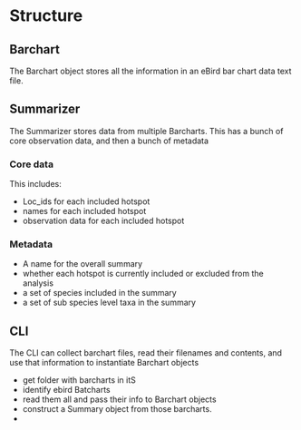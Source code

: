 # Structure

## Barchart
The Barchart object stores all the information in an eBird bar chart data text file.

## Summarizer
The Summarizer stores data from multiple Barcharts.
This has a bunch of core observation data, and then a bunch of metadata
### Core data
This includes:
 - Loc_ids for each included hotspot
 - names for each included hotspot
 - observation data for each included hotspot
### Metadata
 - A name for the overall summary
 - whether each hotspot is currently included or excluded from the analysis
 - a set of species included in the summary
 - a set of sub species level taxa in the summary

## CLI
The CLI can collect barchart files, read their filenames and contents, and use that information to instantiate Barchart objects
 - get folder with barcharts in itS
 - identify ebird Batcharts
 - read them all and pass their info to Barchart objects
 - construct a Summary object from those barcharts.
 - 
 